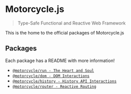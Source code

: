 # Motorcycle.js

> Type-Safe Functional and Reactive Web Framework

This is the home to the official packages of Motorcycle.js

## Packages

Each package has a README with more information!

- [`@motorcycle/run - The Heart and Soul`](https://github.com/motorcyclejs/motorcyclejs/tree/master/run)
- [`@motorcycle/dom - DOM Interactions`](https://github.com/motorcyclejs/motorcyclejs/tree/master/dom)
- [`@motorcycle/history - History API Interactions`](https://github.com/motorcyclejs/motorcyclejs/tree/master/history)
- [`@motorcycle/router - Reactive Routing`](https://github.com/motorcyclejs/motorcyclejs/tree/master/router)